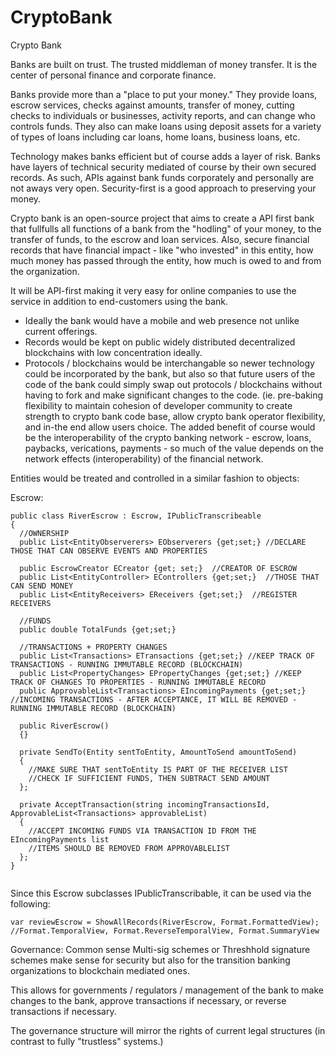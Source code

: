 # CryptoBank
Crypto Bank

Banks are built on trust.  The trusted middleman of money transfer.  It is the center of personal finance and corporate finance.

Banks provide more than a "place to put your money."  They provide loans, escrow services, checks against amounts, transfer of money, cutting checks to individuals or businesses, activity reports, and can change who controls funds.  They also can make loans using deposit assets for a variety of types of loans including car loans, home loans, business loans, etc.

Technology makes banks efficient but of course adds a layer of risk.  Banks have layers of technical security mediated of course by their own secured records.  As such, APIs against bank funds corporately and personally are not aways very open.  Security-first is a good approach to preserving your money.

Crypto bank is an open-source project that aims to create a API first bank that fullfulls all functions of a bank from the "hodling" of your money, to the transfer of funds, to the escrow and loan services.  Also, secure financial records that have financial impact - like "who invested" in this entity, how much money has passed through the entity, how much is owed to and from the organization.

It will be API-first making it very easy for online companies to use the service in addition to end-customers using the bank. 

- Ideally the bank would have a mobile and web presence not unlike current offerings.  
- Records would be kept on public widely distributed decentralized blockchains with low concentration ideally.
- Protocols / blockchains would be interchangable so newer technology could be incorporated by the bank, but also so that future users of the code of the bank could simply swap out protocols / blockchains without having to fork and make significant changes to the code.  (ie. pre-baking flexibility to maintain cohesion of developer community to create strength to crypto bank code base, allow crypto bank operator flexibility, and in-the end allow users choice.  The added benefit of course would be the interoperability of the crypto banking network - escrow, loans, paybacks, verications, payments - so much of the value depends on the network effects (interoperability) of the financial network. 

Entities would be treated and controlled in a similar fashion to objects:


Escrow:
```
public class RiverEscrow : Escrow, IPublicTranscribeable
{
  //OWNERSHIP
  public List<EntityObserverers> EObserverers {get;set;} //DECLARE THOSE THAT CAN OBSERVE EVENTS AND PROPERTIES

  public EscrowCreator ECreator {get; set;}  //CREATOR OF ESCROW 
  public List<EntityController> EControllers {get;set;}  //THOSE THAT CAN SEND MONEY
  public List<EntityReceivers> EReceivers {get;set;}  //REGISTER RECEIVERS
  
  //FUNDS
  public double TotalFunds {get;set;}
  
  //TRANSACTIONS + PROPERTY CHANGES
  public List<Transactions> ETransactions {get;set;} //KEEP TRACK OF TRANSACTIONS - RUNNING IMMUTABLE RECORD (BLOCKCHAIN)
  public List<PropertyChanges> EPropertyChanges {get;set;} //KEEP TRACK OF CHANGES TO PROPERTIES - RUNNING IMMUTABLE RECORD
  public ApprovableList<Transactions> EIncomingPayments {get;set;} //INCOMING TRANSACTIONS - AFTER ACCEPTANCE, IT WILL BE REMOVED - RUNNING IMMUTABLE RECORD (BLOCKCHAIN)

  public RiverEscrow()
  {}
  
  private SendTo(Entity sentToEntity, AmountToSend amountToSend)
  {
    //MAKE SURE THAT sentToEntity IS PART OF THE RECEIVER LIST
    //CHECK IF SUFFICIENT FUNDS, THEN SUBTRACT SEND AMOUNT 
  };
  
  private AcceptTransaction(string incomingTransactionsId, ApprovableList<Transactions> approvableList)
  {
    //ACCEPT INCOMING FUNDS VIA TRANSACTION ID FROM THE EIncomingPayments list
    //ITEMS SHOULD BE REMOVED FROM APPROVABLELIST
  };  
}


```


Since this Escrow subclasses IPublicTranscribable, it can be used via the following:

```
var reviewEscrow = ShowAllRecords(RiverEscrow, Format.FormattedView); //Format.TemporalView, Format.ReverseTemporalView, Format.SummaryView

```

Governance:
Common sense Multi-sig schemes or Threshhold signature schemes make sense for security but also for the transition banking organizations to blockchain mediated ones.

This allows for governments / regulators / management of the bank to make changes to the bank, approve transactions if necessary, or reverse transactions if necessary.

The governance structure will mirror the rights of current legal structures (in contrast to fully "trustless" systems.)
